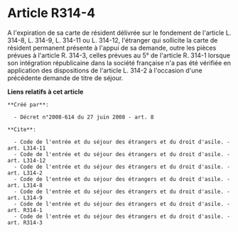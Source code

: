 # Article R314-4

A l'expiration de sa carte de résident délivrée sur le fondement de l'article L. 314-8, L. 314-9, L. 314-11 ou L. 314-12,
l'étranger qui sollicite la carte de résident permanent présente à l'appui de sa demande, outre les pièces prévues à
l'article R. 314-3, celles prévues au 5° de l'article R. 314-1 lorsque son intégration républicaine dans la société française
n'a pas été vérifiée en application des dispositions de l'article L. 314-2 à l'occasion d'une précédente demande de titre de
séjour.

**Liens relatifs à cet article**

	**Créé par**:

	  - Décret n°2008-614 du 27 juin 2008 - art. 8

	**Cite**:

	  - Code de l'entrée et du séjour des étrangers et du droit d'asile. - art. L314-11
	  - Code de l'entrée et du séjour des étrangers et du droit d'asile. - art. L314-12
	  - Code de l'entrée et du séjour des étrangers et du droit d'asile. - art. L314-2
	  - Code de l'entrée et du séjour des étrangers et du droit d'asile. - art. L314-8
	  - Code de l'entrée et du séjour des étrangers et du droit d'asile. - art. L314-9
	  - Code de l'entrée et du séjour des étrangers et du droit d'asile. - art. R314-1
	  - Code de l'entrée et du séjour des étrangers et du droit d'asile. - art. R314-3
